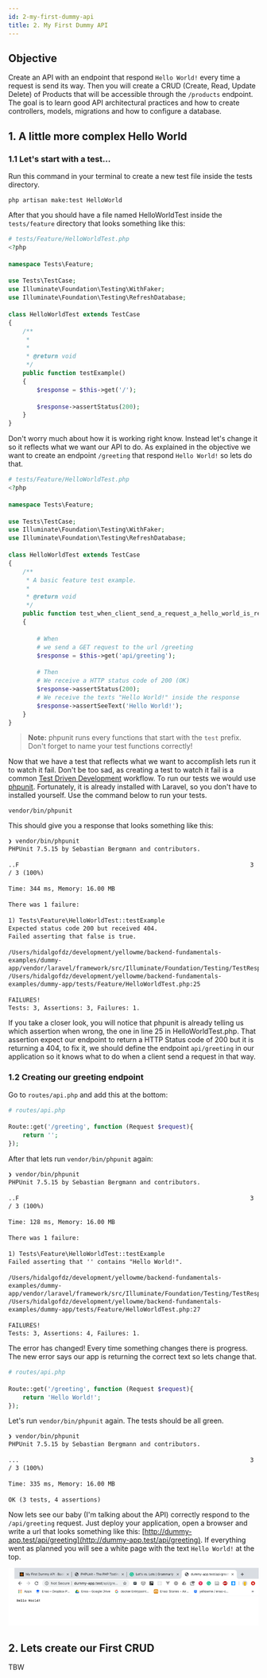 ```yaml
---
id: 2-my-first-dummy-api
title: 2. My First Dummy API
---
```


## Objective

Create an API with an endpoint that respond `Hello World!` every time a request is send its way. Then you will create a CRUD (Create, Read, Update Delete) of Products that will be accessible through the `/products` endpoint. The goal is to learn good API architectural practices and how to create controllers, models, migrations and how to configure a database.

## 1. A little more complex Hello World

### 1.1 Let's start with a test...

Run this command in your terminal to create a new test file inside the tests directory.

``` shell
php artisan make:test HelloWorld
```

After that you should have a file named HelloWorldTest inside the `tests/feature` directory that looks something like this:

```php
# tests/Feature/HelloWorldTest.php
<?php

namespace Tests\Feature;

use Tests\TestCase;
use Illuminate\Foundation\Testing\WithFaker;
use Illuminate\Foundation\Testing\RefreshDatabase;

class HelloWorldTest extends TestCase
{
    /**
     * 
     *
     * @return void
     */
    public function testExample()
    {
        $response = $this->get('/');

        $response->assertStatus(200);
    }
}

```

Don't worry much about how it is working right know. Instead let's change it so it reflects what we want our API to do. As explained in the objective we want to create an endpoint `/greeting` that respond `Hello World!` so lets do that. 

```php
# tests/Feature/HelloWorldTest.php
<?php

namespace Tests\Feature;

use Tests\TestCase;
use Illuminate\Foundation\Testing\WithFaker;
use Illuminate\Foundation\Testing\RefreshDatabase;

class HelloWorldTest extends TestCase
{
    /**
     * A basic feature test example.
     *
     * @return void
     */
    public function test_when_client_send_a_request_a_hello_world_is_responded()
    {
        
        # When
        # we send a GET request to the url /greeting
        $response = $this->get('api/greeting');

        # Then
        # We receive a HTTP status code of 200 (OK)
        $response->assertStatus(200);
        # We receive the texts "Hello World!" inside the response
        $response->assertSeeText('Hello World!');
    }
}
```
> **Note:** phpunit runs every functions that start with the `test` prefix. Don't forget to name your test functions correctly!
 
Now that we have a test that reflects what we want to accomplish lets run it to watch it fail. Don't be too sad, as creating a test to watch it fail is a common [Test Driven Development](https://en.wikipedia.org/wiki/Test-driven_development) workflow. To run our tests we would use [phpunit](https://phpunit.de/). Fortunately, it is already installed with Laravel, so you don't have to installed yourself. Use the command below to run your tests.

```shell
vendor/bin/phpunit
``` 

This should give you a response that looks something like this: 

```shell
❯ vendor/bin/phpunit
PHPUnit 7.5.15 by Sebastian Bergmann and contributors.

..F                                                                 3 / 3 (100%)

Time: 344 ms, Memory: 16.00 MB

There was 1 failure:

1) Tests\Feature\HelloWorldTest::testExample
Expected status code 200 but received 404.
Failed asserting that false is true.

/Users/hidalgofdz/development/yellowme/backend-fundamentals-examples/dummy-app/vendor/laravel/framework/src/Illuminate/Foundation/Testing/TestResponse.php:151
/Users/hidalgofdz/development/yellowme/backend-fundamentals-examples/dummy-app/tests/Feature/HelloWorldTest.php:25

FAILURES!
Tests: 3, Assertions: 3, Failures: 1.

``` 

If you take a closer look, you will notice that phpunit is already telling us which assertion when wrong, the one in line 25 in HelloWorldTest.php. That assertion expect our endpoint to return a HTTP Status code of 200 but it is returning a 404, to fix it, we should define the endpoint `api/greeting` in our application so it knows what to do when a client send a request in that way.

### 1.2 Creating our greeting endpoint

Go to `routes/api.php` and add this at the bottom:

```php
# routes/api.php

Route::get('/greeting', function (Request $request){
    return '';
});
```

After that lets run `vendor/bin/phpunit` again:

```shell
❯ vendor/bin/phpunit     
PHPUnit 7.5.15 by Sebastian Bergmann and contributors.

..F                                                                 3 / 3 (100%)

Time: 128 ms, Memory: 16.00 MB

There was 1 failure:

1) Tests\Feature\HelloWorldTest::testExample
Failed asserting that '' contains "Hello World!".

/Users/hidalgofdz/development/yellowme/backend-fundamentals-examples/dummy-app/vendor/laravel/framework/src/Illuminate/Foundation/Testing/TestResponse.php:389
/Users/hidalgofdz/development/yellowme/backend-fundamentals-examples/dummy-app/tests/Feature/HelloWorldTest.php:27

FAILURES!
Tests: 3, Assertions: 4, Failures: 1.

```

The error has changed! Every time something changes there is progress. The new error says our app is returning the correct text so lets change that. 

```php
# routes/api.php

Route::get('/greeting', function (Request $request){
    return 'Hello World!';
});
```

Let's run `vendor/bin/phpunit` again. The tests should be all green.

```shell
❯ vendor/bin/phpunit
PHPUnit 7.5.15 by Sebastian Bergmann and contributors.

...                                                                 3 / 3 (100%)

Time: 335 ms, Memory: 16.00 MB

OK (3 tests, 4 assertions)
```  

Now lets see our baby (I'm talking about the API) correctly respond to the `/api/greeting` request. Just deploy your application, open a browser and write a url that looks something like this: [http://dummy-app.test/api/greeting](http://dummy-app.test/api/greeting). If everything went as planned you will see a white page with the text `Hello World!` at the top.

<img width="600" src="./assets/my-first-dummy-api/the-fruit-of-your-work.png" alt="greetings endpoint respond"/>

## 2. Lets create our First CRUD

TBW

